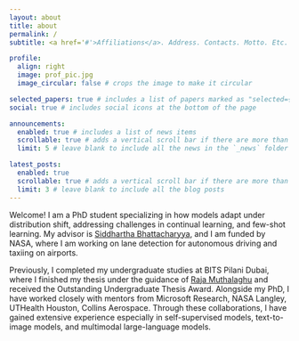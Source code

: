 ```yaml
---
layout: about
title: about
permalink: /
subtitle: <a href='#'>Affiliations</a>. Address. Contacts. Motto. Etc.

profile:
  align: right
  image: prof_pic.jpg
  image_circular: false # crops the image to make it circular

selected_papers: true # includes a list of papers marked as "selected={true}"
social: true # includes social icons at the bottom of the page

announcements:
  enabled: true # includes a list of news items
  scrollable: true # adds a vertical scroll bar if there are more than 3 news items
  limit: 5 # leave blank to include all the news in the `_news` folder

latest_posts:
  enabled: true
  scrollable: true # adds a vertical scroll bar if there are more than 3 new posts items
  limit: 3 # leave blank to include all the blog posts
---
```


Welcome! I am a PhD student specializing in how models adapt under distribution shift, addressing challenges in continual learning, and few-shot learning. My advisor is [Siddhartha Bhattacharyya](https://www.fit.edu/faculty-profiles/b/bhattacharyya-siddhartha/), and I am funded by NASA, where I am working on lane detection for autonomous driving and taxiing on airports. 

Previously, I completed my undergraduate studies at BITS Pilani Dubai, where I finished my thesis under the guidance of [Raja Muthalaghu](https://www.bits-pilani.ac.in/dubai/raja-muthalagu/) and received the Outstanding Undergraduate Thesis Award. Alongside my PhD, I have worked closely with mentors from Microsoft Research, NASA Langley, UTHealth Houston, Collins Aerospace. Through these collaborations, I have gained extensive experience especially in self-supervised models, text-to-image models, and multimodal large-language models.
